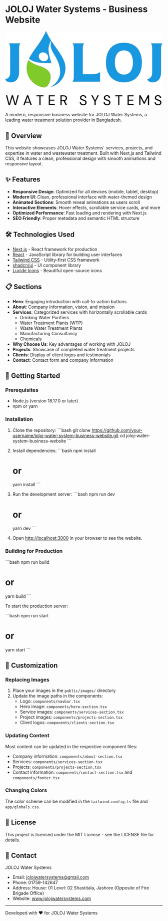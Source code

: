# JOLOJ Water Systems - Business Website

![JOLOJ Water Systems Logo](/public/images/logo.png)

A modern, responsive business website for JOLOJ Water Systems, a leading water treatment solution provider in Bangladesh.

## 🌊 Overview

This website showcases JOLOJ Water Systems' services, projects, and expertise in water and wastewater treatment. Built with Next.js and Tailwind CSS, it features a clean, professional design with smooth animations and responsive layout.

## ✨ Features

- **Responsive Design**: Optimized for all devices (mobile, tablet, desktop)
- **Modern UI**: Clean, professional interface with water-themed design
- **Animated Sections**: Smooth reveal animations as users scroll
- **Interactive Elements**: Hover effects, scrollable service cards, and more
- **Optimized Performance**: Fast loading and rendering with Next.js
- **SEO Friendly**: Proper metadata and semantic HTML structure

## 🛠️ Technologies Used

- [Next.js](https://nextjs.org/) - React framework for production
- [React](https://reactjs.org/) - JavaScript library for building user interfaces
- [Tailwind CSS](https://tailwindcss.com/) - Utility-first CSS framework
- [shadcn/ui](https://ui.shadcn.com/) - UI component library
- [Lucide Icons](https://lucide.dev/) - Beautiful open-source icons

## 📋 Sections

- **Hero**: Engaging introduction with call-to-action buttons
- **About**: Company information, vision, and mission
- **Services**: Categorized services with horizontally scrollable cards
  - Drinking Water Purifiers
  - Water Treatment Plants (WTP)
  - Waste Water Treatment Plants
  - Manufacturing Consultancy
  - Chemicals
- **Why Choose Us**: Key advantages of working with JOLOJ
- **Projects**: Showcase of completed water treatment projects
- **Clients**: Display of client logos and testimonials
- **Contact**: Contact form and company information

## 🚀 Getting Started

### Prerequisites

- Node.js (version 18.17.0 or later)
- npm or yarn

### Installation

1. Clone the repository:
   \`\`\`bash
   git clone https://github.com/your-username/joloj-water-system-business-website.git
   cd joloj-water-system-business-website
   \`\`\`

2. Install dependencies:
   \`\`\`bash
   npm install
   # or
   yarn install
   \`\`\`

3. Run the development server:
   \`\`\`bash
   npm run dev
   # or
   yarn dev
   \`\`\`

4. Open [http://localhost:3000](http://localhost:3000) in your browser to see the website.

### Building for Production

\`\`\`bash
npm run build
# or
yarn build
\`\`\`

To start the production server:

\`\`\`bash
npm run start
# or
yarn start
\`\`\`

## 🎨 Customization

### Replacing Images

1. Place your images in the `public/images/` directory
2. Update the image paths in the components:
   - Logo: `components/navbar.tsx`
   - Hero image: `components/hero-section.tsx`
   - Service images: `components/services-section.tsx`
   - Project images: `components/projects-section.tsx`
   - Client logos: `components/clients-section.tsx`

### Updating Content

Most content can be updated in the respective component files:
- Company information: `components/about-section.tsx`
- Services: `components/services-section.tsx`
- Projects: `components/projects-section.tsx`
- Contact information: `components/contact-section.tsx` and `components/footer.tsx`

### Changing Colors

The color scheme can be modified in the `tailwind.config.ts` file and `app/globals.css`.

## 📄 License

This project is licensed under the MIT License - see the LICENSE file for details.

## 👥 Contact

JOLOJ Water Systems
- Email: jolojwatersystems@gmail.com
- Phone: 01759-142647
- Address: House: 01 Level: 02 Shastitala, Jashore (Opposite of Fire Brigade Office)
- Website: www.jolojwatersystems.com

---

Developed with ❤️ for JOLOJ Water Systems
